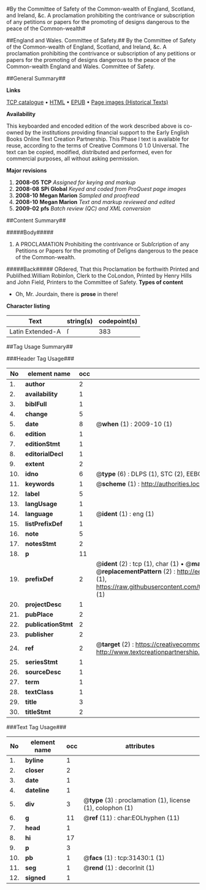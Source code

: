 #By the Committee of Safety of the Common-wealth of England, Scotland, and Ireland, &c. A proclamation prohibiting the contrivance or subscription of any petitions or papers for the promoting of designs dangerous to the peace of the Common-wealth#

##England and Wales. Committee of Safety.##
By the Committee of Safety of the Common-wealth of England, Scotland, and Ireland, &c. A proclamation prohibiting the contrivance or subscription of any petitions or papers for the promoting of designs dangerous to the peace of the Common-wealth
England and Wales. Committee of Safety.

##General Summary##

**Links**

[TCP catalogue](http://www.ota.ox.ac.uk/tcp/)  • 
[HTML](http://tei.it.ox.ac.uk/tcp/Texts-HTML/free/A39/A39402.html)  • 
[EPUB](http://tei.it.ox.ac.uk/tcp/Texts-EPUB/free/A39/A39402.epub) • 
[Page images (Historical Texts)](https://data.historicaltexts.jisc.ac.uk/view?pubId=eebo-99827018e&pageId=eebo-99827018e-31430-1)

**Availability**

This keyboarded and encoded edition of the
	       work described above is co-owned by the institutions
	       providing financial support to the Early English Books
	       Online Text Creation Partnership. This Phase I text is
	       available for reuse, according to the terms of Creative
	       Commons 0 1.0 Universal. The text can be copied,
	       modified, distributed and performed, even for
	       commercial purposes, all without asking permission.

**Major revisions**

1. __2008-05__ __TCP__ *Assigned for keying and markup*
1. __2008-08__ __SPi Global__ *Keyed and coded from ProQuest page images*
1. __2008-10__ __Megan Marion__ *Sampled and proofread*
1. __2008-10__ __Megan Marion__ *Text and markup reviewed and edited*
1. __2009-02__ __pfs__ *Batch review (QC) and XML conversion*

##Content Summary##

#####Body#####

1. A PROCLAMATION Prohibiting the contrivance or Subſcription of any Petitions or Papers for the promoting of Deſigns dangerous to the peace of the Common-wealth.

#####Back#####
ORdered, That this Proclamation be forthwith Printed and Publiſhed.William Robinſon, Clerk to the CoLondon, Printed by Henry Hills and John Field, Printers to the Committee of Safety.
**Types of content**

  * Oh, Mr. Jourdain, there is **prose** in there!

**Character listing**


|Text|string(s)|codepoint(s)|
|---|---|---|
|Latin Extended-A|ſ|383|

##Tag Usage Summary##

###Header Tag Usage###

|No|element name|occ|attributes|
|---|---|---|---|
|1.|__author__|2||
|2.|__availability__|1||
|3.|__biblFull__|1||
|4.|__change__|5||
|5.|__date__|8| @__when__ (1) : 2009-10 (1)|
|6.|__edition__|1||
|7.|__editionStmt__|1||
|8.|__editorialDecl__|1||
|9.|__extent__|2||
|10.|__idno__|6| @__type__ (6) : DLPS (1), STC (2), EEBO-CITATION (1), PROQUEST (1), VID (1)|
|11.|__keywords__|1| @__scheme__ (1) : http://authorities.loc.gov/ (1)|
|12.|__label__|5||
|13.|__langUsage__|1||
|14.|__language__|1| @__ident__ (1) : eng (1)|
|15.|__listPrefixDef__|1||
|16.|__note__|5||
|17.|__notesStmt__|2||
|18.|__p__|11||
|19.|__prefixDef__|2| @__ident__ (2) : tcp (1), char (1)  •  @__matchPattern__ (2) : ([0-9\-]+):([0-9IVX]+) (1), (.+) (1)  •  @__replacementPattern__ (2) : http://eebo.chadwyck.com/downloadtiff?vid=$1&page=$2 (1), https://raw.githubusercontent.com/textcreationpartnership/Texts/master/tcpchars.xml#$1 (1)|
|20.|__projectDesc__|1||
|21.|__pubPlace__|2||
|22.|__publicationStmt__|2||
|23.|__publisher__|2||
|24.|__ref__|2| @__target__ (2) : https://creativecommons.org/publicdomain/zero/1.0/ (1), http://www.textcreationpartnership.org/docs/. (1)|
|25.|__seriesStmt__|1||
|26.|__sourceDesc__|1||
|27.|__term__|1||
|28.|__textClass__|1||
|29.|__title__|3||
|30.|__titleStmt__|2||


###Text Tag Usage###

|No|element name|occ|attributes|
|---|---|---|---|
|1.|__byline__|1||
|2.|__closer__|2||
|3.|__date__|1||
|4.|__dateline__|1||
|5.|__div__|3| @__type__ (3) : proclamation (1), license (1), colophon (1)|
|6.|__g__|11| @__ref__ (11) : char:EOLhyphen (11)|
|7.|__head__|1||
|8.|__hi__|17||
|9.|__p__|3||
|10.|__pb__|1| @__facs__ (1) : tcp:31430:1 (1)|
|11.|__seg__|1| @__rend__ (1) : decorInit (1)|
|12.|__signed__|1||
